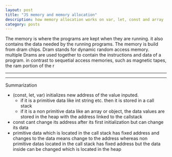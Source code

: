 ```yaml
---
layout: post
title: "JS memory and memory allocation"
description: how memory allocation works on var, let, const and array
category: posts
---
```


The memory is where the programs are kept when they are running. it also contains the data needed by the running programs. The memory is build from dram chips. Dram stands for dynamic random access memory. multiple Drams are used together to contain the instructions and data of a program. in contrast to sequetial access memories, such as magnetic tapes, the ram portion of the r




-----------------


--------

Summarization
- (const, let, var) initializes new address of the value inputed.
  - if it is a primitive data like int string etc. then it is stored in a call stack
  - if it is a non primitive data like an array or object, the data values are stored in the heap with the address linked to the callstack
- const cant change its address after its first initialization but can change its data
- primitive data which is located in the call stack has fixed address and changes to the data means change to the address whereas non primitive datas located in the call stack has fixed address but the data inside can be changed which is located in the heap
